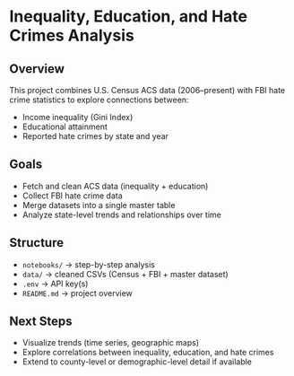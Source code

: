 # Inequality, Education, and Hate Crimes Analysis

## Overview
This project combines U.S. Census ACS data (2006–present) with FBI hate crime statistics to explore connections between:
- Income inequality (Gini Index)
- Educational attainment
- Reported hate crimes by state and year

## Goals
- Fetch and clean ACS data (inequality + education)
- Collect FBI hate crime data
- Merge datasets into a single master table
- Analyze state-level trends and relationships over time

## Structure
- `notebooks/` → step-by-step analysis
- `data/` → cleaned CSVs (Census + FBI + master dataset)
- `.env` → API key(s)
- `README.md` → project overview

## Next Steps
- Visualize trends (time series, geographic maps)
- Explore correlations between inequality, education, and hate crimes
- Extend to county-level or demographic-level detail if available